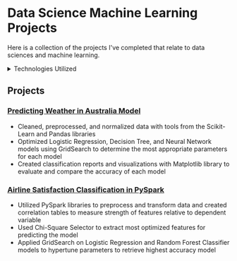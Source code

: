 # Data Science Machine Learning Projects

Here is a collection of the projects I've completed that relate to data sciences and machine learning.

<details>
<summary>Technologies Utilized</summary>
NumPy | Pandas | Scikit-Learn | MatPlotLib | PySpark | AWS (EMR, Lambda, Glue)
</details>

## Projects

### [Predicting Weather in Australia Model](https://github.com/chow2n/PredictingWeatherAUS "PredictingWeatherAUS")
- Cleaned, preprocessed, and normalized data with tools from the Scikit-Learn and Pandas libraries
- Optimized Logistic Regression, Decision Tree, and Neural Network models using GridSearch to determine the most
appropriate parameters for each model
- Created classification reports and visualizations with Matplotlib library to evaluate and compare the accuracy of each model

### [Airline Satisfaction Classification in PySpark](https://github.com/chow2n/AirlineSatisfaction-PySparkClassification "AirlineSatisfactionPySpark")
- Utilized PySpark libraries to preprocess and transform data and created correlation tables to measure strength of features relative to dependent variable
- Used Chi-Square Selector to extract most optimized features for predicting the model
- Applied GridSearch on Logistic Regression and Random Forest Classifier models to hypertune parameters to retrieve highest accuracy model

